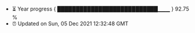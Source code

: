 - ⏳ Year progress { ███████████████████████████▁▁▁ } 92.75 %
- ⏰ Updated on Sun, 05 Dec 2021 12:32:48 GMT

